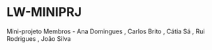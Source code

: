 # LW-MINIPRJ
Mini-projeto
Membros - Ana Domingues , Carlos Brito , Cátia Sá , Rui Rodrigues , João Silva
